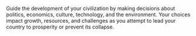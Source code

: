 Guide the development of your civilization by making decisions about politics, economics, culture, technology, and the environment. Your choices impact growth, resources, and challenges as you attempt to lead your country to prosperity or prevent its collapse.